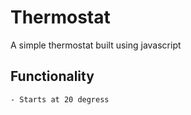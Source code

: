 Thermostat
==========
A simple thermostat built using javascript

Functionality
------------
    - Starts at 20 degress
